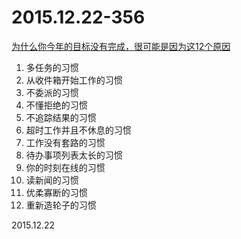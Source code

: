 2015.12.22-356
==============
[为什么你今年的目标没有完成，很可能是因为这12个原因](http://mp.weixin.qq.com/s?__biz=MjM5NjY5NTM0MQ==&amp;mid=401285519&amp;idx=1&amp;sn=070268b32812a94edcf7c28c8f4e5b2e&amp;scene=1&amp;srcid=122576hbB78htMxCRjywKfuc#rd)

1. 多任务的习惯
2. 从收件箱开始工作的习惯
3. 不委派的习惯
4. 不懂拒绝的习惯
5. 不追踪结果的习惯
6. 超时工作并且不休息的习惯
7. 工作没有套路的习惯
8. 待办事项列表太长的习惯
9. 你的时刻在线的习惯
10. 读新闻的习惯
11. 优柔寡断的习惯
12. 重新造轮子的习惯

2015.12.22